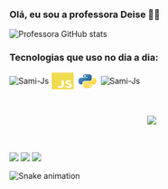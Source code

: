 ### Olá, eu sou a professora Deise 👩‍🏫
![Professora GitHub stats](https://github-readme-stats.vercel.app/api?username=samaradeoliveira&show_icons=true&theme=dracula)

### Tecnologias que uso no dia a dia:
<div style="display: inline_block">
  <img align="center" alt="Sami-Js" height="30" width="30" src="https://img.icons8.com/color/48/000000/c-programming.png"> <!-- C -->
  <img align="center" alt="Sami-Js" height="30" width="40" src="https://raw.githubusercontent.com/devicons/devicon/master/icons/javascript/javascript-plain.svg"> <!-- JS -->
  <img align="center" alt="Sami-Js" height="30" width="40" src="https://raw.githubusercontent.com/devicons/devicon/master/icons/python/python-original.svg"> <!-- PYTHON -->
  <img align="center" alt="Sami-Js" height="30" width="30" src="https://miro.medium.com/max/400/1*mrOXGyIa3BlPK80peLmEbA.png">
  <!--REACT NATIVE-->
   
  ##
  
<br/>

<div align="center">
  <img src="https://img1.picmix.com/output/stamp/normal/8/6/5/6/1756568_c4174.gif" width="400px" >  
  
</div>
  

 
  
  ##
  
<br/>
  
<div> 
  <a href="https://www.linkedin.com/in/deise-samara-oliveira-9359a0193/" target="_blank"><img src="https://img.shields.io/badge/LinkedIn-0077B5?style=for-the-badge&logo=linkedin&logoColor=white" target="_blank"></a> <!-- Linkedin -->
  <a href="mailto:samideolli@gmail.com" target="_blank"><img src="https://img.shields.io/badge/Gmail-D14836?style=for-the-badge&logo=gmail&logoColor=white" target="_blank"></a> <!-- Gmail -->
  <a href="https://api.whatsapp.com/send?phone=+55016994055816&text=" target="_blank"><img src="https://img.shields.io/badge/WhatsApp-25D366?style=for-the-badge&logo=whatsapp&logoColor=white" target="_blank"></a> <!-- Whatsapp -->
  
  
  ![Snake animation](https://github.com/Samideolli/Samideolli/blob/output/github-contribution-grid-snake.svg)
 
</div>


